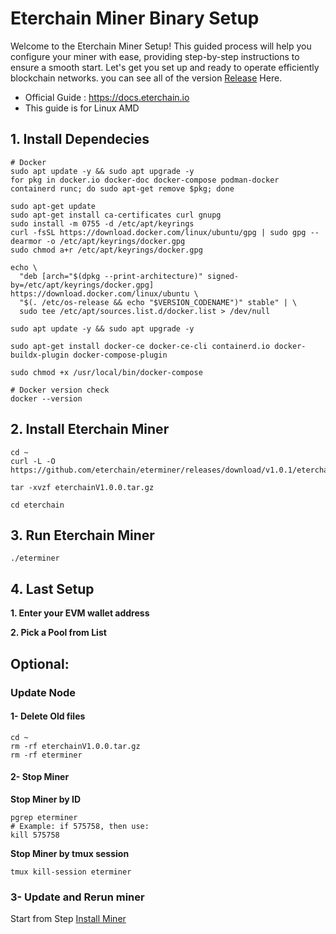 # Eterchain Miner Binary Setup
Welcome to the Eterchain Miner Setup! This guided process will help you configure your miner with ease, providing step-by-step instructions to ensure a smooth start. Let's get you set up and ready to operate efficiently blockchain networks. you can see all of the version [Release](https://github.com/eterchain/eterminer/releases) Here.
* Official Guide : https://docs.eterchain.io
* This guide is for Linux AMD

## 1. Install Dependecies
```console
# Docker
sudo apt update -y && sudo apt upgrade -y
for pkg in docker.io docker-doc docker-compose podman-docker containerd runc; do sudo apt-get remove $pkg; done

sudo apt-get update
sudo apt-get install ca-certificates curl gnupg
sudo install -m 0755 -d /etc/apt/keyrings
curl -fsSL https://download.docker.com/linux/ubuntu/gpg | sudo gpg --dearmor -o /etc/apt/keyrings/docker.gpg
sudo chmod a+r /etc/apt/keyrings/docker.gpg

echo \
  "deb [arch="$(dpkg --print-architecture)" signed-by=/etc/apt/keyrings/docker.gpg] https://download.docker.com/linux/ubuntu \
  "$(. /etc/os-release && echo "$VERSION_CODENAME")" stable" | \
  sudo tee /etc/apt/sources.list.d/docker.list > /dev/null

sudo apt update -y && sudo apt upgrade -y

sudo apt-get install docker-ce docker-ce-cli containerd.io docker-buildx-plugin docker-compose-plugin

sudo chmod +x /usr/local/bin/docker-compose

# Docker version check
docker --version
```


## 2. Install Eterchain Miner
```console
cd ~
curl -L -O https://github.com/eterchain/eterminer/releases/download/v1.0.1/eterchainV1.0.0.tar.gz
```
```console
tar -xvzf eterchainV1.0.0.tar.gz
```
```console
cd eterchain
```

## 3. Run Eterchain Miner
```
./eterminer
```

## 4. Last Setup
**1. Enter your EVM wallet address**

**2. Pick a Pool from List**

## Optional: 
### Update Node
#### 1- Delete Old files
```
cd ~
rm -rf eterchainV1.0.0.tar.gz
rm -rf eterminer
```

#### 2- Stop Miner
**Stop Miner by ID**
```console
pgrep eterminer
# Example: if 575758, then use:
kill 575758
```

**Stop Miner by tmux session**
```console
tmux kill-session eterminer
```

### 3- Update and Rerun miner
Start from Step [Install Miner](https://github.com/eterchain/eterminer?tab=readme-ov-file#2-install-eterchain-miner)
